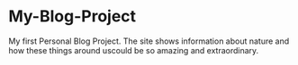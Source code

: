 # My-Blog-Project

My first Personal Blog Project. 
The site shows information about nature and how these things around uscould be so amazing and extraordinary.
 
